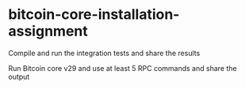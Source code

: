 # bitcoin-core-installation-assignment

Compile and run the integration tests and share the results

Run Bitcoin core v29 and use at least 5 RPC commands and share the output
